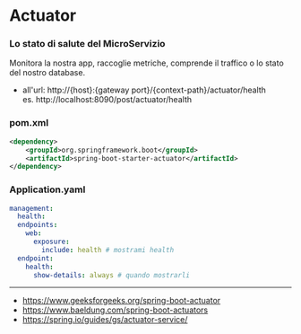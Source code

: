 # Actuator
### Lo stato di salute del MicroServizio
Monitora la nostra app, raccoglie metriche, comprende il traffico o lo stato del nostro database.
- all'url:   http://{host}:{gateway port}/{context-path}/actuator/health  
    es. http://localhost:8090/post/actuator/health

### pom.xml
```xml
<dependency>
    <groupId>org.springframework.boot</groupId>
    <artifactId>spring-boot-starter-actuator</artifactId>
</dependency>
```

### Application.yaml
```yaml
management:
  health:
  endpoints:
    web:
      exposure:
        include: health # mostrami health
  endpoint:
    health:
      show-details: always # quando mostrarli
```


---
- https://www.geeksforgeeks.org/spring-boot-actuator
- https://www.baeldung.com/spring-boot-actuators
- https://spring.io/guides/gs/actuator-service/
